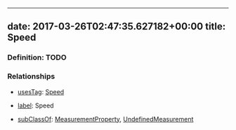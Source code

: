 
---
date: 2017-03-26T02:47:35.627182+00:00
title: Speed
---
### Definition: TODO

### Relationships

* [usesTag](https://brickschema.org/schema/1.0/BrickFrame#usesTag): [Speed](https://brickschema.org/schema/1.0/BrickTag#Speed)

* [label](http://www.w3.org/2000/01/rdf-schema#label): Speed

* [subClassOf](http://www.w3.org/2000/01/rdf-schema#subClassOf): [MeasurementProperty](https://brickschema.org/schema/1.0/Brick#MeasurementProperty), [UndefinedMeasurement](https://brickschema.org/schema/1.0/Brick#UndefinedMeasurement)

